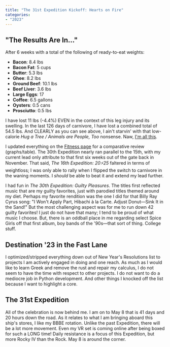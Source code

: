 ```yaml
---
title: "The 31st Expedition Kickoff: Hearts on Fire"
categories:
- "2023"
---
```


## "The Results Are In..."

After 6 weeks with a total of the following of ready-to-eat weights:

* **Bacon**: 8.4 lbs
* **Bacon Fat**: 5 cups
* **Butter**: 5.3 lbs 
* **Ghee**: 8.2 lbs
* **Ground Beef**: 10.1 lbs
* **Beef Liver**: 3.6 lbs
* **Large Eggs**: 17
* **Coffee**: 6.5 gallons
* **Oysters**: 0.5 cans
* **Prosciutto**: 0.5 lbs

I have lost 11 lbs (-4.4%) EVEN in the context of this leg injury and its swelling.  In the last 126 days of carnivore, I have lost a combined total of 54.5 lbs.  And CLEARLY as you can see above, I ain't starvin' with that low-calorie *Hug a Tree / Animals are People, Too* nonsense.  Naw, [I'm all this](https://music.youtube.com/watch?v=WqOlHt--fOI&feature=share).  

I updated everything on the [Fitness page](/fitness/) for a comparative review (graphs/table).  The 30th Expedition nearly ran parallel to the 15th, with my current lead only attribute to that first six weeks out of the gate back in November.  That said, *The 16th Expedition: 20⚡25* faltered in terms of weightloss; I was only able to rally when I flipped the switch to carnivore in the waning moments.  I *should* be able to beat it and extend my lead further.

I had fun in *The 30th Expedition: Guilty Pleasures*.  The titles first reflected music that are my guilty favorites, just with parodied titles themed around my diet.  Perhaps my favorite rendition was the one I did for that Billy Ray Cyrus song: "I Won't Apply Part, Hibachi à la Carte. Adjust Donut—Sink It in the Sand!"  But the most challenging aspect was for me to run down 42 guilty favorites!  I just do not have that many; I tend to be proud of what music I choose.  But, there is an  oddball place in me regarding select Spice Girls off that first album, boy bands of the '90s—that sort of thing.  College stuff.

## Destination '23 in the Fast Lane

I optimized/stripped everything down out of New Year's Resolutions list to projects I am actively engaged in doing and one reach.  As much as I would like to learn Greek and remove the rust and repair my calculus, I do not seem to have the time with respect to other projects.  I do not want to do a mediocre job in Python development.  And other things I knocked off the list because I want to highlight a core.

## The 31st Expedition

All of the celebration is now behind me.  I am on to May 8 that is 41 days and 20 hours down the road.  As it relates to what I am bringing aboard this ship's stores, I like my BBBE rotation.  Unlike the past Expedition, there will be a lot more movement.  Even my VR set is coming online after being boxed for such a LONG time!  Daily resistance is a focus of this Expedition, but more Rocky IV than the Rock.  May 8 is around the corner.